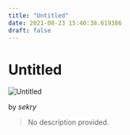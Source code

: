 ```yaml
---
title: "Untitled"
date: 2021-08-23 15:40:38.619386
draft: false
---
```


# Untitled

![Untitled](../images/5fc37956-0452-11ec-8615-1e00f30e0089.png)

by *sekry*



> No description provided.